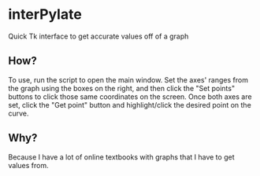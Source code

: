 # interPylate
Quick Tk interface to get accurate values off of a graph

## How?
To use, run the script to open the main window. Set the axes' ranges from the graph using the boxes on the right,
and then click the "Set points" buttons to click those same coordinates on the screen. Once both axes are set, 
click the "Get point" button and highlight/click the desired point on the curve.

## Why?
Because I have a lot of online textbooks with graphs that I have to get values from.